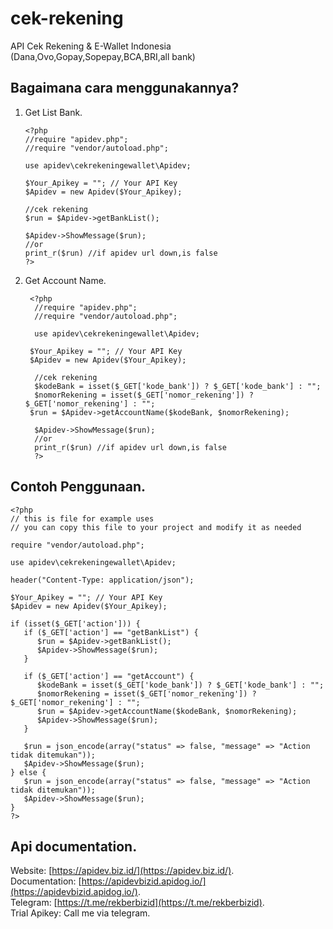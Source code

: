 # cek-rekening

API Cek Rekening &amp; E-Wallet Indonesia (Dana,Ovo,Gopay,Sopepay,BCA,BRI,all bank)

## Bagaimana cara menggunakannya?

1. Get List Bank.

   ```
   <?php
   //require "apidev.php";
   //require "vendor/autoload.php";

   use apidev\cekrekeningewallet\Apidev;

   $Your_Apikey = ""; // Your API Key
   $Apidev = new Apidev($Your_Apikey);

   //cek rekening
   $run = $Apidev->getBankList();

   $Apidev->ShowMessage($run);
   //or
   print_r($run) //if apidev url down,is false
   ?>
   ```

2. Get Account Name.

   ```
    <?php
     //require "apidev.php";
     //require "vendor/autoload.php";

     use apidev\cekrekeningewallet\Apidev;

    $Your_Apikey = ""; // Your API Key
    $Apidev = new Apidev($Your_Apikey);

     //cek rekening
     $kodeBank = isset($_GET['kode_bank']) ? $_GET['kode_bank'] : "";
     $nomorRekening = isset($_GET['nomor_rekening']) ? $_GET['nomor_rekening'] : "";
    $run = $Apidev->getAccountName($kodeBank, $nomorRekening);

     $Apidev->ShowMessage($run);
     //or
     print_r($run) //if apidev url down,is false
     ?>
   ```

## Contoh Penggunaan.

```
<?php
// this is file for example uses
// you can copy this file to your project and modify it as needed

require "vendor/autoload.php";

use apidev\cekrekeningewallet\Apidev;

header("Content-Type: application/json");

$Your_Apikey = ""; // Your API Key
$Apidev = new Apidev($Your_Apikey);

if (isset($_GET['action'])) {
   if ($_GET['action'] == "getBankList") {
      $run = $Apidev->getBankList();
      $Apidev->ShowMessage($run);
   }

   if ($_GET['action'] == "getAccount") {
      $kodeBank = isset($_GET['kode_bank']) ? $_GET['kode_bank'] : "";
      $nomorRekening = isset($_GET['nomor_rekening']) ? $_GET['nomor_rekening'] : "";
      $run = $Apidev->getAccountName($kodeBank, $nomorRekening);
      $Apidev->ShowMessage($run);
   }

   $run = json_encode(array("status" => false, "message" => "Action tidak ditemukan"));
   $Apidev->ShowMessage($run);
} else {
   $run = json_encode(array("status" => false, "message" => "Action tidak ditemukan"));
   $Apidev->ShowMessage($run);
}
?>
```

## Api documentation.

Website: [https://apidev.biz.id/](https://apidev.biz.id/).  
 Documentation: [https://apidevbizid.apidog.io/](https://apidevbizid.apidog.io/).  
 Telegram: [https://t.me/rekberbizid](https://t.me/rekberbizid).  
 Trial Apikey: Call me via telegram.

